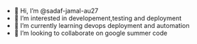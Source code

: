 - 👋 Hi, I’m @sadaf-jamal-au27
- 👀 I’m interested in developement,testing and deployment
- 🌱 I’m currently learning devops deployment and automation
- 💞️ I’m looking to collaborate on google summer code


<!---
sadaf-jamal-au27/sadaf-jamal-au27 is a ✨ special ✨ repository because its `README.md` (this file) appears on your GitHub profile.
You can click the Preview link to take a look at your changes.
--->
